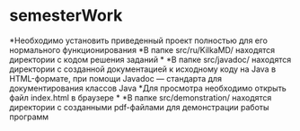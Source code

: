 # semesterWork
*Необходимо установить приведенный проект полностью для его нормального функционирования
*В папке src/ru/KilkaMD/ находятся директории с кодом решения заданий
*
*В папке src/javadoc/ находятся директории с созданной документацией к исходному коду на Java в HTML-формате, при помощи Javadoc — стандарта для документирования классов Java
*Для просмотра необходимо открыть файл index.html в браузере
*
*В папке src/demonstration/ находятся директории с созданными pdf-файлами для демонстрации работы программ
